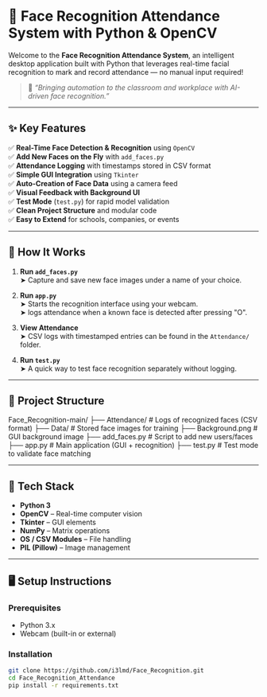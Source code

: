 # 🧠 Face Recognition Attendance System with Python & OpenCV

Welcome to the **Face Recognition Attendance System**, an intelligent desktop application built with Python that leverages real-time facial recognition to mark and record attendance — no manual input required!

> 🚀 _“Bringing automation to the classroom and workplace with AI-driven face recognition.”_

---

## ✨ Key Features

✅ **Real-Time Face Detection & Recognition** using `OpenCV`  
✅ **Add New Faces on the Fly** with `add_faces.py`  
✅ **Attendance Logging** with timestamps stored in CSV format  
✅ **Simple GUI Integration** using `Tkinter`  
✅ **Auto-Creation of Face Data** using a camera feed  
✅ **Visual Feedback with Background UI**  
✅ **Test Mode** (`test.py`) for rapid model validation  
✅ **Clean Project Structure** and modular code  
✅ **Easy to Extend** for schools, companies, or events

---

## 📸 How It Works

1. **Run `add_faces.py`**  
   ➤ Capture and save new face images under a name of your choice.

2. **Run `app.py`**  
   ➤ Starts the recognition interface using your webcam.  
   ➤ logs attendance when a known face is detected after pressing "O".

3. **View Attendance**  
   ➤ CSV logs with timestamped entries can be found in the `Attendance/` folder.

4. **Run `test.py`**  
   ➤ A quick way to test face recognition separately without logging.

---

## 📁 Project Structure

Face_Recognition-main/
├── Attendance/ # Logs of recognized faces (CSV format)
├── Data/ # Stored face images for training
├── Background.png # GUI background image
├── add_faces.py # Script to add new users/faces
├── app.py # Main application (GUI + recognition)
├── test.py # Test mode to validate face matching


---

## 🔧 Tech Stack

- **Python 3**
- **OpenCV** – Real-time computer vision
- **Tkinter** – GUI elements
- **NumPy** – Matrix operations
- **OS / CSV Modules** – File handling
- **PIL (Pillow)** – Image management

---

## 🖥️ Setup Instructions

### Prerequisites

- Python 3.x
- Webcam (built-in or external)

### Installation

```bash
git clone https://github.com/i3lmd/Face_Recognition.git
cd Face_Recognition_Attendance
pip install -r requirements.txt
